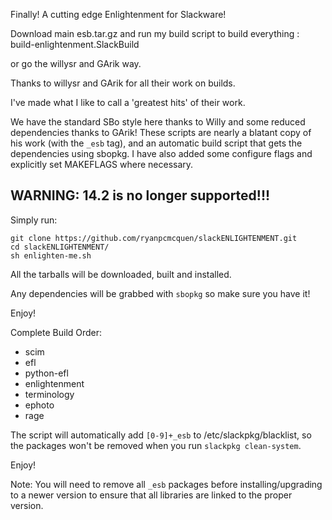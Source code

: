 Finally! A cutting edge Enlightenment for Slackware!

Download main esb.tar.gz and run my build script to build everything : build-enlightenment.SlackBuild

or go the  willysr and GArik way.

Thanks to willysr and GArik for all their work on builds.

I've made what I like to call a 'greatest hits' of their work.

We have the standard SBo style here thanks to Willy and some reduced dependencies thanks to GArik! These scripts are nearly a blatant copy of his work (with the ```_esb``` tag), and an automatic build script that gets the dependencies using sbopkg.
I have also added some configure flags and explicitly set MAKEFLAGS where necessary.

## WARNING: 14.2 is no longer supported!!!

Simply run:

    git clone https://github.com/ryanpcmcquen/slackENLIGHTENMENT.git
    cd slackENLIGHTENMENT/
    sh enlighten-me.sh

All the tarballs will be downloaded, built and installed.

Any dependencies will be grabbed with ```sbopkg``` so make sure you have it!

Enjoy!


Complete Build Order:
- scim
- efl
- python-efl
- enlightenment
- terminology
- ephoto
- rage

The script will automatically add ```[0-9]+_esb``` to /etc/slackpkg/blacklist, so the packages won't be removed when you run ```slackpkg clean-system```.

Enjoy!

Note:
You will need to remove all ```_esb``` packages before installing/upgrading to a newer version to ensure that all libraries are linked to the proper version.
